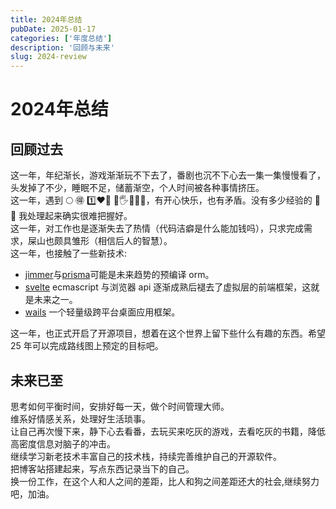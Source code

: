 ```yaml
---
title: 2024年总结
pubDate: 2025-01-17
categories: ['年度总结']
description: '回顾与未来'
slug: 2024-review
---
```


# 2024年总结

## 回顾过去

这一年，年纪渐长，游戏渐渐玩不下去了，番剧也沉不下心去一集一集慢慢看了，头发掉了不少，睡眠不足，储蓄渐空，个人时间被各种事情挤压。  
这一年，遇到 🌕 🉐 1️⃣❤🧑 💯🖐❌🐘🍐，有开心快乐，也有矛盾。没有多少经验的 🐀🐀 我处理起来确实很难把握好。  
这一年，对工作也是逐渐失去了热情（代码洁癖是什么能加钱吗），只求完成需求，屎山也颇具雏形（相信后人的智慧）。  
这一年，也接触了一些新技术:

- [jimmer](https://babyfish-ct.github.io/jimmer-doc/zh/)与[prisma](https://www.prisma.io/)可能是未来趋势的预编译 orm。
- [svelte](https://svelte.dev/) ecmascript 与浏览器 api 逐渐成熟后褪去了虚拟层的前端框架，这就是未来之一。
- [wails](https://wails.io/zh-Hans/) 一个轻量级跨平台桌面应用框架。

这一年，也正式开启了开源项目，想着在这个世界上留下些什么有趣的东西。希望 25 年可以完成路线图上预定的目标吧。  

## 未来已至

思考如何平衡时间，安排好每一天，做个时间管理大师。  
维系好情感关系，处理好生活琐事。  
让自己再次慢下来，静下心去看番，去玩买来吃灰的游戏，去看吃灰的书籍，降低高密度信息对脑子的冲击。  
继续学习新老技术丰富自己的技术栈，持续完善维护自己的开源软件。  
把博客站搭建起来，写点东西记录当下的自己。  
换一份工作，在这个人和人之间的差距，比人和狗之间差距还大的社会,继续努力吧，加油。  
